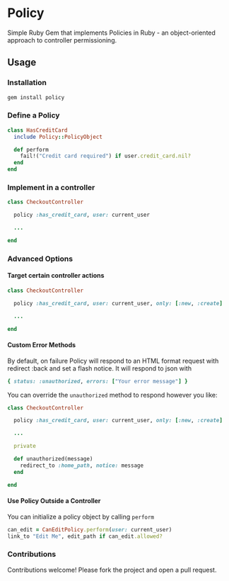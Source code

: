 # Policy

Simple Ruby Gem that implements Policies in Ruby - an object-oriented
approach to controller permissioning.

## Usage

### Installation

```ruby
gem install policy
````

### Define a Policy

```ruby
class HasCreditCard
  include Policy::PolicyObject

  def perform
    fail!("Credit card required") if user.credit_card.nil?
  end
end
```

### Implement in a controller

```ruby
class CheckoutController

  policy :has_credit_card, user: current_user

  ...

end
```

### Advanced Options

#### Target certain controller actions


```ruby
class CheckoutController

  policy :has_credit_card, user: current_user, only: [:new, :create]

  ...

end
```

#### Custom Error Methods

By default, on failure Policy will respond to an HTML format request with redirect :back and set a flash notice.
It will respond to json with

```ruby
{ status: :unauthorized, errors: ["Your error message"] }
```

You can override the `unauthorized` method to respond however you like:

```ruby
class CheckoutController

  policy :has_credit_card, user: current_user, only: [:new, :create]

  ...

  private

  def unauthorized(message)
    redirect_to :home_path, notice: message
  end

end
```

#### Use Policy Outside a Controller

You can initialize a policy object by calling `perform`

```ruby
can_edit = CanEditPolicy.perform(user: current_user)
link_to "Edit Me", edit_path if can_edit.allowed?
```


### Contributions

Contributions welcome! Please fork the project and open a pull request.